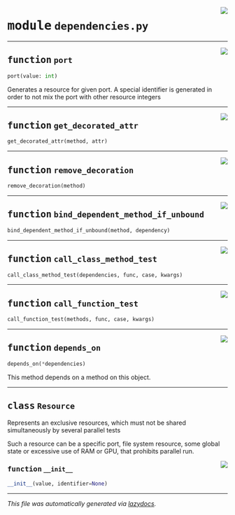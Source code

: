 <!-- markdownlint-disable -->

<a href="../booktest/dependencies.py#L0"><img align="right" style="float:right;" src="https://img.shields.io/badge/-source-cccccc?style=flat-square"></a>

# <kbd>module</kbd> `dependencies.py`





---

<a href="../booktest/dependencies.py#L30"><img align="right" style="float:right;" src="https://img.shields.io/badge/-source-cccccc?style=flat-square"></a>

## <kbd>function</kbd> `port`

```python
port(value: int)
```

Generates a resource for given port. A special identifier is generated in order to not mix the port with other resource integers 


---

<a href="../booktest/dependencies.py#L39"><img align="right" style="float:right;" src="https://img.shields.io/badge/-source-cccccc?style=flat-square"></a>

## <kbd>function</kbd> `get_decorated_attr`

```python
get_decorated_attr(method, attr)
```






---

<a href="../booktest/dependencies.py#L49"><img align="right" style="float:right;" src="https://img.shields.io/badge/-source-cccccc?style=flat-square"></a>

## <kbd>function</kbd> `remove_decoration`

```python
remove_decoration(method)
```






---

<a href="../booktest/dependencies.py#L55"><img align="right" style="float:right;" src="https://img.shields.io/badge/-source-cccccc?style=flat-square"></a>

## <kbd>function</kbd> `bind_dependent_method_if_unbound`

```python
bind_dependent_method_if_unbound(method, dependency)
```






---

<a href="../booktest/dependencies.py#L65"><img align="right" style="float:right;" src="https://img.shields.io/badge/-source-cccccc?style=flat-square"></a>

## <kbd>function</kbd> `call_class_method_test`

```python
call_class_method_test(dependencies, func, case, kwargs)
```






---

<a href="../booktest/dependencies.py#L102"><img align="right" style="float:right;" src="https://img.shields.io/badge/-source-cccccc?style=flat-square"></a>

## <kbd>function</kbd> `call_function_test`

```python
call_function_test(methods, func, case, kwargs)
```






---

<a href="../booktest/dependencies.py#L125"><img align="right" style="float:right;" src="https://img.shields.io/badge/-source-cccccc?style=flat-square"></a>

## <kbd>function</kbd> `depends_on`

```python
depends_on(*dependencies)
```

This method depends on a method on this object. 


---

## <kbd>class</kbd> `Resource`
Represents an exclusive resources, which must not be shared simultaneously by several parallel tests 

Such a resource can be a specific port, file system resource, some global state or excessive use of RAM or GPU, that prohibits parallel run. 

<a href="../booktest/dependencies.py#L17"><img align="right" style="float:right;" src="https://img.shields.io/badge/-source-cccccc?style=flat-square"></a>

### <kbd>function</kbd> `__init__`

```python
__init__(value, identifier=None)
```











---

_This file was automatically generated via [lazydocs](https://github.com/ml-tooling/lazydocs)._
